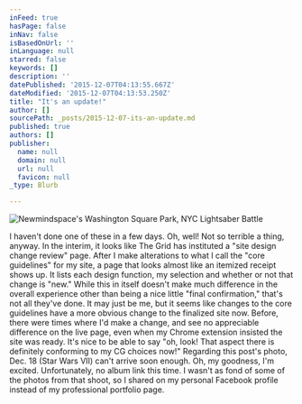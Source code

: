 ```yaml
---
inFeed: true
hasPage: false
inNav: false
isBasedOnUrl: ''
inLanguage: null
starred: false
keywords: []
description: ''
datePublished: '2015-12-07T04:13:55.667Z'
dateModified: '2015-12-07T04:13:53.250Z'
title: "It's an update!"
author: []
sourcePath: _posts/2015-12-07-its-an-update.md
published: true
authors: []
publisher:
  name: null
  domain: null
  url: null
  favicon: null
_type: Blurb

---
```

![Newmindspace's Washington Square Park, NYC Lightsaber Battle](https://the-grid-user-content.s3-us-west-2.amazonaws.com/a76dd821-1111-468e-8fe5-2905a5d278ac.JPG)

I haven't done one of these in a few days. Oh, well! Not so terrible a thing, anyway. In the interim, it looks like The Grid has instituted a "site design change review" page. After I make alterations to what I call the "core guidelines" for my site, a page that looks almost like an itemized receipt shows up. It lists each design function, my selection and whether or not that change is "new." While this in itself doesn't make much difference in the overall experience other than being a nice little "final confirmation," that's not all they've done. It may just be me, but it seems like changes to the core guidelines have a more obvious change to the finalized site now. Before, there were times where I'd make a change, and see no appreciable difference on the live page, even when my Chrome extension insisted the site was ready. It's nice to be able to say "oh, look! That aspect there is definitely conforming to my CG choices now!" Regarding this post's photo, Dec. 18 (Star Wars VII) can't arrive soon enough. Oh, my goodness, I'm excited. Unfortunately, no album link this time. I wasn't as fond of some of the photos from that shoot, so I shared on my personal Facebook profile instead of my professional portfolio page.